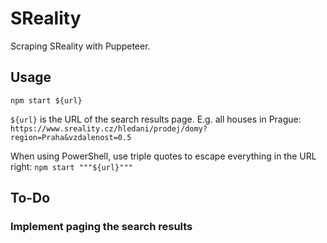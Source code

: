 # SReality

Scraping SReality with Puppeteer.

## Usage

`npm start ${url}`

`${url}` is the URL of the search results page. E.g. all houses in Prague:
`https://www.sreality.cz/hledani/prodej/domy?region=Praha&vzdalenost=0.5`

When using PowerShell, use triple quotes to escape everything in the URL right:
`npm start """${url}"""`

## To-Do

### Implement paging the search results
